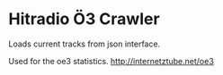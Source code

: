 # Hitradio Ö3 Crawler

Loads current tracks from json interface. 

Used for the oe3 statistics. http://internetztube.net/oe3
